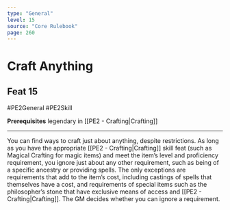 ```yaml
---
type: "General"
level: 15
source: "Core Rulebook"
page: 260
---
```

# Craft Anything
## Feat 15
#PE2General #PE2Skill 

**Prerequisites** legendary in [[PE2 - Crafting|Crafting]]

---
You can find ways to craft just about anything, despite restrictions. As long as you have the appropriate [[PE2 - Crafting|Crafting]] skill feat (such as Magical Crafting for magic items) and meet the item’s level and proficiency requirement, you ignore just about any other requirement, such as being of a specific ancestry or providing spells. The only exceptions are requirements that add to the item’s cost, including castings of spells that themselves have a cost, and requirements of special items such as the philosopher’s stone that have exclusive means of access and [[PE2 - Crafting|Crafting]]. The GM decides whether you can ignore a requirement.